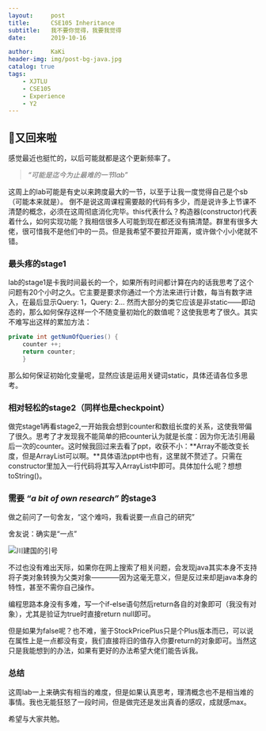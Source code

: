 ```yaml
---
layout:     post
title:      CSE105 Inheritance
subtitle:   我不要你觉得，我要我觉得
date:       2019-10-16

author:     KaKi
header-img: img/post-bg-java.jpg
catalog: true
tags:
    - XJTLU
    - CSE105
    - Experience
    - Y2
---
```


## 👴又回来啦

感觉最近也挺忙的，以后可能就都是这个更新频率了。


> *“可能是迄今为止最难的一节lab”*

这周上的lab可能是有史以来跨度最大的一节，以至于让我一度觉得自己是个sb（可能本来就是）。
倒不是说这周课程需要敲的代码有多少，而是说许多上节课不清楚的概念，必须在这周彻底消化完毕。this代表什么？构造器(constructor)代表着什么，如何实现功能？我相信很多人可能到现在都还没有搞清楚。群里有很多大佬，很可惜我不是他们中的一员。但是我希望不要拉开距离，或许做个小小佬就不错。

### 最头疼的stage1

lab的stage1是卡我时间最长的一个，如果所有时间都计算在内的话我思考了这个问题有20个小时之久。它主要是要求你通过一个方法来进行计数，每当有数字进入，在最后显示Query: 1，Query: 2...
然而大部分的类它应该是非static——即动态的，那么如何保存这样一个不随变量初始化的数值呢？这使我思考了很久。其实不难写出这样的累加方法：

```java
private int getNumOfQueries() {
    counter ++;
    return counter;
    }
```

那么如何保证初始化变量呢，显然应该是运用关键词static，具体还请各位多思考。

### 相对轻松的stage2（同样也是checkpoint）

做完stage1再看stage2,一开始我会想到counter和数组长度的关系，这使我带偏了很久。思考了才发现我不能简单的把counter认为就是长度：因为你无法引用最后一次的counter。这时候我回过来去看了ppt，收获不小：**Array不能改变长度，但是ArrayList可以啊。**具体语法ppt中也有，这里就不赘述了。只需在constructor里加入一行代码将其写入ArrayList中即可。具体加什么呢？想想toString()。

### 需要 *“a bit of own research”* 的stage3

做之前问了一句舍友，“这个难吗，我看说要一点自己的研究”

舍友说：确实是“一点”

![川建国的引号](https://media.gq.com/photos/5891f5864f5346a13b805a18/16:9/w_2560,c_limit/Screen%2520Shot%25202017-02-01%2520at%25209.48.57%2520AM.png)

不过也没有难出天际，如果你在网上搜索了相关问题，会发现java其实本身不支持将子类对象转换为父类对象————因为这毫无意义，但是反过来却是java本身的特性，甚至不需你自己操作。

编程思路本身没有多难，写一个if-else语句然后return各自的对象即可（我没有对象），尤其是验证为true时直接return null即可。

但是如果为false呢？也不难，鉴于StockPricePlus只是个Plus版本而已，可以说在属性上是一点都没有变，我们直接将旧的值存入你要return的对象即可。当然这只是我能想到的办法，如果有更好的办法希望大佬们能告诉我。

### 总结

这周lab一上来确实有相当的难度，但是如果认真思考，理清概念也不是相当难的事情。我也无能狂怒了一段时间，但是做完还是发出真香的感叹，成就感max。

希望与大家共勉。

